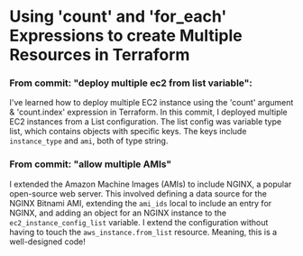 # Using 'count' and 'for_each' Expressions to create Multiple Resources in Terraform

### From commit: "deploy multiple ec2 from list variable":
I've learned how to deploy multiple EC2 instance using the 'count' argument & 'count.index' expression in Terraform. In this commit, I deployed multiple EC2 instances from a List configuration. The list config was variable type list, which contains objects with specific keys. The keys include `instance_type` and `ami`, both of type string.

### From commit: "allow multiple AMIs"
I extended the Amazon Machine Images (AMIs) to include NGINX, a popular open-source web server. This involved defining a data source for the NGINX Bitnami AMI, extending the `ami_ids` local to include an entry for NGINX, and adding an object for an NGINX instance to the `ec2_instance_config_list` variable. I extend the configuration without having to touch the `aws_instance.from_list` resource. Meaning, this is a well-designed code!

